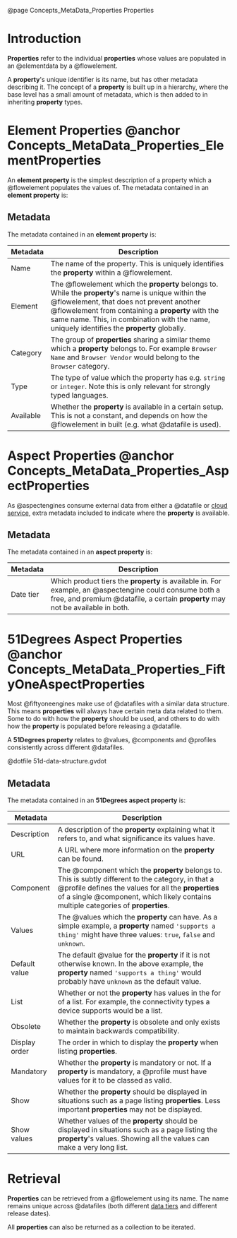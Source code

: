 @page Concepts_MetaData_Properties Properties

# Introduction

**Properties** refer to the individual **properties** whose values are populated in
an @elementdata by a @flowelement.

A **property**'s unique identifier is its name, but has other metadata describing it. The
concept of a **property** is built up in a hierarchy, where the base level has a small amount
of metadata, which is then added to in inheriting **property** types.


# Element Properties @anchor Concepts_MetaData_Properties_ElementProperties

An **element property** is the simplest description of a property which a @flowelement populates
the values of. The metadata contained in an **element property** is:

## Metadata
The metadata contained in an **element property** is:

| Metadata | Description |
| -------- | ----------- |
| Name     | The name of the property. This is uniquely identifies the **property** within a @flowelement. |
| Element  | The @flowelement which the **property** belongs to. While the **property**'s name is unique within the @flowelement, that does not prevent another @flowelement from containing a **property** with the same name. This, in combination with the name, uniquely identifies the **property** globally. |
| Category | The group of **properties** sharing a similar theme which a **property** belongs to. For example ``Browser Name`` and ``Browser Vendor`` would belong to the ``Browser`` category. |
| Type     | The type of value which the property has e.g. ``string`` or ``integer``. Note this is only relevant for strongly typed languages. |
| Available| Whether the **property** is available in a certain setup. This is not a constant, and depends on how the @flowelement in built (e.g. what @datafile is used). |

# Aspect Properties @anchor Concepts_MetaData_Properties_AspectProperties

As @aspectengines consume external data from either a @datafile or [cloud service](@term{CloudService}), extra metadata
included to indicate where the **property** is available.

## Metadata
The metadata contained in an **aspect property** is:

| Metadata | Description |
| -------- | ----------- |
| Date tier| Which product tiers the **property** is available in. For example, an @aspectengine could consume both a free, and premium @datafile, a certain **property** may not be available in both. |

# 51Degrees Aspect Properties @anchor Concepts_MetaData_Properties_FiftyOneAspectProperties

Most @fiftyoneengines make use of @datafiles with a similar data structure. This means **properties** will always have
certain meta data related to them. Some to do with how the **property** should be used, and others to do with how the **property**
is populated before releasing a @datafile.

A **51Degrees property** relates to @values, @components and @profiles consistently across different @datafiles.

@dotfile 51d-data-structure.gvdot

## Metadata
The metadata contained in an **51Degrees aspect property** is:

| Metadata | Description |
| -------- | ----------- |
| Description| A description of the **property** explaining what it refers to, and what significance its values have. |
| URL      | A URL where more information on the **property** can be found. |
| Component| The @component which the **property** belongs to. This is subtly different to the category, in that a @profile defines the values for all the **properties** of a single @component, which likely contains multiple categories of **properties**. |
| Values   | The @values which the **property** can have. As a simple example, a **property** named ``'supports a thing'`` might have three values: ``true``, ``false`` and ``unknown``.|
| Default value| The default @value for the **property** if it is not otherwise known. In the above example, the **property** named ``'supports a thing'`` would probably have ``unknown`` as the default value. |
| List     | Whether or not the **property** has values in the for of a list. For example, the connectivity types a device supports would be a list. |
| Obsolete | Whether the **property** is obsolete and only exists to maintain backwards compatibility. |
| Display order| The order in which to display the **property** when listing **properties**. |
| Mandatory| Whether the **property** is mandatory or not. If a **property** is mandatory, a @profile must have values for it to be classed as valid. |
| Show     | Whether the **property** should be displayed in situations such as a page listing **properties**. Less important **properties** may not be displayed. |
| Show values| Whether values of the **property** should be displayed in situations such as a page listing the **property**'s values. Showing all the values can make a very long list. |

# Retrieval

**Properties** can be retrieved from a @flowelement using its name. The name remains unique across
@datafiles (both different [data tiers](@term{DataTier}) and different release dates).

All **properties** can also be returned as a collection to be iterated.